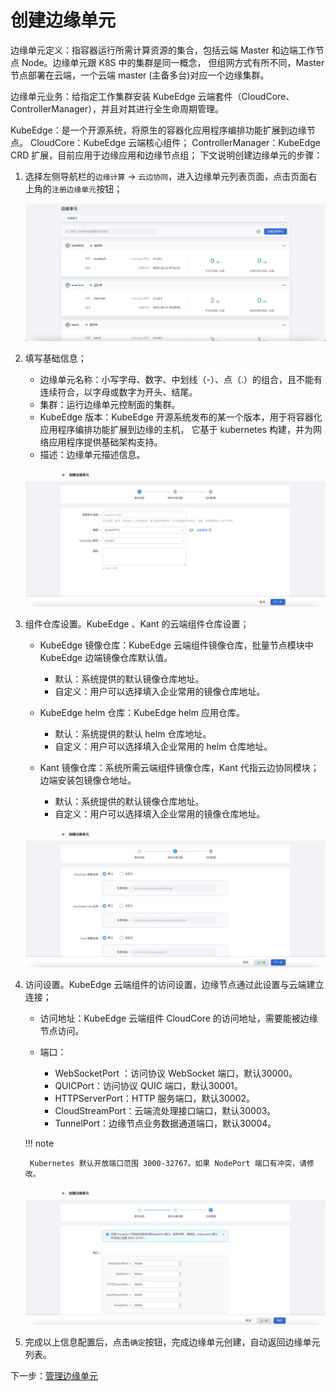 # 创建边缘单元

边缘单元定义：指容器运行所需计算资源的集合，包括云端 Master 和边端工作节点 Node。边缘单元跟 K8S 中的集群是同一概念，
但组网方式有所不同，Master 节点部署在云端，一个云端 master (主备多台)对应一个边缘集群。

边缘单元业务：给指定工作集群安装 KubeEdge 云端套件（CloudCore、ControllerManager），并且对其进行全生命周期管理。

KubeEdge：是一个开源系统，将原生的容器化应用程序编排功能扩展到边缘节点。
CloudCore：KubeEdge 云端核心组件；
ControllerManager：KubeEdge CRD 扩展，目前应用于边缘应用和边缘节点组；
下文说明创建边缘单元的步骤：

1. 选择左侧导航栏的`边缘计算` -> `云边协同`，进入边缘单元列表页面，点击页面右上角的`注册边缘单元`按钮；

    ![边缘单元列表](../../images/create-unit-01.png)

2. 填写基础信息；

    - 边缘单元名称：小写字母、数字、中划线（-）、点（.）的组合，且不能有连续符合，以字母或数字为开头、结尾。
    - 集群：运行边缘单元控制面的集群。
    - KubeEdge 版本：KubeEdge 开源系统发布的某一个版本，用于将容器化应用程序编排功能扩展到边缘的主机，
      它基于 kubernetes 构建，并为网络应用程序提供基础架构支持。

    <!--- 边缘组件副本数：云端边缘组件的副本数，确保云端节点故障时，边缘组件高可用。-->

    - 描述：边缘单元描述信息。

    ![边缘单元列表](../../images/create-unit-02.png)

3. 组件仓库设置。KubeEdge 、Kant 的云端组件仓库设置；

    - KubeEdge 镜像仓库：KubeEdge 云端组件镜像仓库，批量节点模块中 KubeEdge 边端镜像仓库默认值。
        - 默认：系统提供的默认镜像仓库地址。
        - 自定义：用户可以选择填入企业常用的镜像仓库地址。

    - KubeEdge helm 仓库：KubeEdge helm 应用仓库。
        - 默认：系统提供的默认 helm 仓库地址。
        - 自定义：用户可以选择填入企业常用的 helm 仓库地址。

    - Kant 镜像仓库：系统所需云端组件镜像仓库，Kant 代指云边协同模块；边端安装包镜像仓地址。
        - 默认：系统提供的默认镜像仓库地址。
        - 自定义：用户可以选择填入企业常用的镜像仓库地址。

    ![创建边缘单元](../../images/create-unit-03.png)

4. 访问设置。KubeEdge 云端组件的访问设置，边缘节点通过此设置与云端建立连接；

    - 访问地址：KubeEdge 云端组件 CloudCore 的访问地址，需要能被边缘节点访问。

    - 端口：
        - WebSocketPort ：访问协议 WebSocket 端口，默认30000。
        - QUICPort：访问协议 QUIC 端口，默认30001。
        - HTTPServerPort：HTTP 服务端口，默认30002。
        - CloudStreamPort：云端流处理接口端口，默认30003。
        - TunnelPort：边缘节点业务数据通道端口，默认30004。

    !!! note

        Kubernetes 默认开放端口范围 3000-32767。如果 NodePort 端口有冲突，请修改。

    ![创建边缘单元](../../images/create-unit-04.png)

5. 完成以上信息配置后，点击`确定`按钮，完成边缘单元创建，自动返回边缘单元列表。

下一步：[管理边缘单元](./manage-unit.md)
